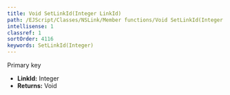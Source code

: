 ```yaml
---
title: Void SetLinkId(Integer LinkId)
path: /EJScript/Classes/NSLink/Member functions/Void SetLinkId(Integer p_0)
intellisense: 1
classref: 1
sortOrder: 4116
keywords: SetLinkId(Integer)
---
```



Primary key



* **LinkId:** Integer
* **Returns:** Void



